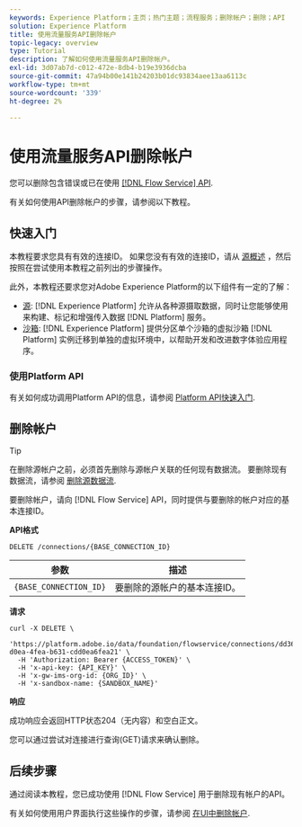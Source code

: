 ```yaml
---
keywords: Experience Platform；主页；热门主题；流程服务；删除帐户；删除；API
solution: Experience Platform
title: 使用流量服务API删除帐户
topic-legacy: overview
type: Tutorial
description: 了解如何使用流量服务API删除帐户。
exl-id: 3d07ab7d-c012-472e-8db4-b19e3936dcba
source-git-commit: 47a94b00e141b24203b01dc93834aee13aa6113c
workflow-type: tm+mt
source-wordcount: '339'
ht-degree: 2%

---
```


# 使用流量服务API删除帐户

您可以删除包含错误或已在使用 [[!DNL Flow Service] API](https://www.adobe.io/experience-platform-apis/references/flow-service/).

有关如何使用API删除帐户的步骤，请参阅以下教程。

## 快速入门

本教程要求您具有有效的连接ID。 如果您没有有效的连接ID，请从 [源概述](../../home.md) ，然后按照在尝试使用本教程之前列出的步骤操作。

此外，本教程还要求您对Adobe Experience Platform的以下组件有一定的了解：

* [源](../../home.md): [!DNL Experience Platform] 允许从各种源摄取数据，同时让您能够使用来构建、标记和增强传入数据 [!DNL Platform] 服务。
* [沙箱](../../../sandboxes/home.md): [!DNL Experience Platform] 提供分区单个沙箱的虚拟沙箱 [!DNL Platform] 实例迁移到单独的虚拟环境中，以帮助开发和改进数字体验应用程序。

### 使用Platform API

有关如何成功调用Platform API的信息，请参阅 [Platform API快速入门](../../../landing/api-guide.md).

## 删除帐户

>[!TIP]
>
>在删除源帐户之前，必须首先删除与源帐户关联的任何现有数据流。 要删除现有数据流，请参阅 [删除源数据流](./delete-dataflows.md).

要删除帐户，请向 [!DNL Flow Service] API，同时提供与要删除的帐户对应的基本连接ID。

**API格式**

```http
DELETE /connections/{BASE_CONNECTION_ID}
```

| 参数 | 描述 |
| --- | --- |
| `{BASE_CONNECTION_ID}` | 要删除的源帐户的基本连接ID。 |

**请求**

```shell
curl -X DELETE \
  'https://platform.adobe.io/data/foundation/flowservice/connections/dd3631cd-d0ea-4fea-b631-cdd0ea6fea21' \
  -H 'Authorization: Bearer {ACCESS_TOKEN}' \
  -H 'x-api-key: {API_KEY}' \
  -H 'x-gw-ims-org-id: {ORG_ID}' \
  -H 'x-sandbox-name: {SANDBOX_NAME}'
```

**响应**

成功响应会返回HTTP状态204（无内容）和空白正文。

您可以通过尝试对连接进行查询(GET)请求来确认删除。

## 后续步骤

通过阅读本教程，您已成功使用 [!DNL Flow Service] 用于删除现有帐户的API。

有关如何使用用户界面执行这些操作的步骤，请参阅 [在UI中删除帐户](../../tutorials/ui/delete-accounts.md).
